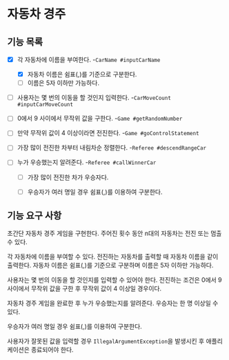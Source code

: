 # 자동차 경주

## 기능 목록

- [x] 각 자동차에 이름을 부여한다. -`CarName #inputCarName`
  - [x] 자동차 이름은 쉼표(,)를 기준으로 구분한다.
  - [ ] 이름은 5자 이하만 가능하다.
- [ ] 사용자는 몇 번의 이동을 할 것인지 입력한다. -`CarMoveCount #inputCarMoveCount`


- [ ] 0에서 9 사이에서 무작위 값을 구한다. -`Game #getRandomNumber`
- [ ] 만약 무작위 값이 4 이상이라면 전진한다. -`Game #goControlStatement`


- [ ] 가장 많이 전진한 차부터 내림차순 정렬한다. -`Referee #descendRangeCar`
- [ ] 누가 우승했는지 알려준다. -`Referee #callWinnerCar`
  - [ ] 가장 많이 전진한 차가 우승자다.
  - [ ] 우승자가 여러 명일 경우 쉼표(,)를 이용하여 구분한다.


## 기능 요구 사항

초간단 자동차 경주 게임을 구현한다.
주어진 횟수 동안 n대의 자동차는 전진 또는 멈출 수 있다.

각 자동차에 이름을 부여할 수 있다. 전진하는 자동차를 출력할 때 자동차 이름을 같이 출력한다.
자동차 이름은 쉼표(,)를 기준으로 구분하며 이름은 5자 이하만 가능하다.

사용자는 몇 번의 이동을 할 것인지를 입력할 수 있어야 한다.
전진하는 조건은 0에서 9 사이에서 무작위 값을 구한 후 무작위 값이 4 이상일 경우이다.

자동차 경주 게임을 완료한 후 누가 우승했는지를 알려준다. 우승자는 한 명 이상일 수 있다.

우승자가 여러 명일 경우 쉼표(,)를 이용하여 구분한다.

사용자가 잘못된 값을 입력할 경우 `IllegalArgumentException`을 발생시킨 후 애플리케이션은 종료되어야 한다.


